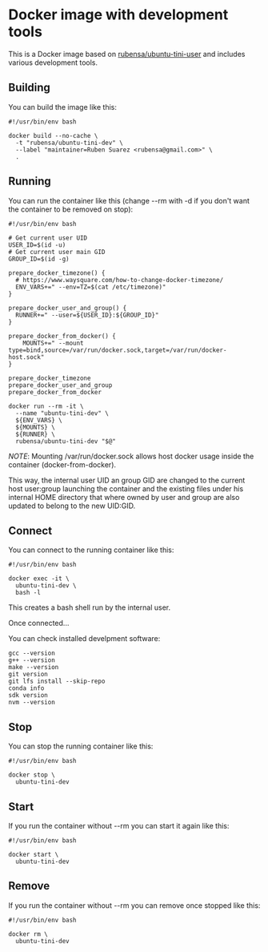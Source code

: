 # Docker image with development tools

This is a Docker image based on [rubensa/ubuntu-tini-user](https://github.com/rubensa/docker-ubuntu-tini-user) and includes various development tools.

## Building

You can build the image like this:

```
#!/usr/bin/env bash

docker build --no-cache \
  -t "rubensa/ubuntu-tini-dev" \
  --label "maintainer=Ruben Suarez <rubensa@gmail.com>" \
  .
```

## Running

You can run the container like this (change --rm with -d if you don't want the container to be removed on stop):

```
#!/usr/bin/env bash

# Get current user UID
USER_ID=$(id -u)
# Get current user main GID
GROUP_ID=$(id -g)

prepare_docker_timezone() {
  # https://www.waysquare.com/how-to-change-docker-timezone/
  ENV_VARS+=" --env=TZ=$(cat /etc/timezone)"
}

prepare_docker_user_and_group() {
  RUNNER+=" --user=${USER_ID}:${GROUP_ID}"
}

prepare_docker_from_docker() {
    MOUNTS+=" --mount type=bind,source=/var/run/docker.sock,target=/var/run/docker-host.sock"
}

prepare_docker_timezone
prepare_docker_user_and_group
prepare_docker_from_docker

docker run --rm -it \
  --name "ubuntu-tini-dev" \
  ${ENV_VARS} \
  ${MOUNTS} \
  ${RUNNER} \
  rubensa/ubuntu-tini-dev "$@"
```

*NOTE*: Mounting /var/run/docker.sock allows host docker usage inside the container (docker-from-docker).

This way, the internal user UID an group GID are changed to the current host user:group launching the container and the existing files under his internal HOME directory that where owned by user and group are also updated to belong to the new UID:GID.

## Connect

You can connect to the running container like this:

```
#!/usr/bin/env bash

docker exec -it \
  ubuntu-tini-dev \
  bash -l
```

This creates a bash shell run by the internal user.

Once connected...

You can check installed develpment software:

```
gcc --version
g++ --version
make --version
git version
git lfs install --skip-repo
conda info
sdk version
nvm --version
```

## Stop

You can stop the running container like this:

```
#!/usr/bin/env bash

docker stop \
  ubuntu-tini-dev
```

## Start

If you run the container without --rm you can start it again like this:

```
#!/usr/bin/env bash

docker start \
  ubuntu-tini-dev
```

## Remove

If you run the container without --rm you can remove once stopped like this:

```
#!/usr/bin/env bash

docker rm \
  ubuntu-tini-dev
```
